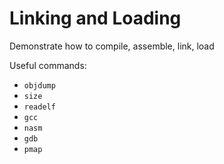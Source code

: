 # Linking and Loading

Demonstrate how to compile, assemble, link, load

Useful commands:

* `objdump`
* `size`
* `readelf`
* `gcc`
* `nasm`
* `gdb` 
* `pmap` 
